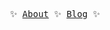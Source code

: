 <p align="center">
  <samp>
    ✨
    <a href="https://wotschofsky.com">About</a>
    ✨
    <a href="https://wotschofsky.com/blog">Blog</a>
    ✨
  </samp>
</p>
